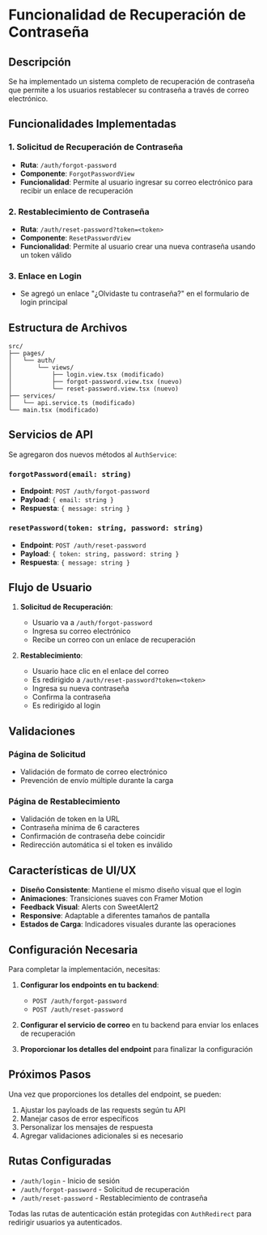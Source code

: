 # Funcionalidad de Recuperación de Contraseña

## Descripción

Se ha implementado un sistema completo de recuperación de contraseña que permite a los usuarios restablecer su contraseña a través de correo electrónico.

## Funcionalidades Implementadas

### 1. Solicitud de Recuperación de Contraseña

- **Ruta**: `/auth/forgot-password`
- **Componente**: `ForgotPasswordView`
- **Funcionalidad**: Permite al usuario ingresar su correo electrónico para recibir un enlace de recuperación

### 2. Restablecimiento de Contraseña

- **Ruta**: `/auth/reset-password?token=<token>`
- **Componente**: `ResetPasswordView`
- **Funcionalidad**: Permite al usuario crear una nueva contraseña usando un token válido

### 3. Enlace en Login

- Se agregó un enlace "¿Olvidaste tu contraseña?" en el formulario de login principal

## Estructura de Archivos

```
src/
├── pages/
│   └── auth/
│       └── views/
│           ├── login.view.tsx (modificado)
│           ├── forgot-password.view.tsx (nuevo)
│           └── reset-password.view.tsx (nuevo)
├── services/
│   └── api.service.ts (modificado)
└── main.tsx (modificado)
```

## Servicios de API

Se agregaron dos nuevos métodos al `AuthService`:

### `forgotPassword(email: string)`

- **Endpoint**: `POST /auth/forgot-password`
- **Payload**: `{ email: string }`
- **Respuesta**: `{ message: string }`

### `resetPassword(token: string, password: string)`

- **Endpoint**: `POST /auth/reset-password`
- **Payload**: `{ token: string, password: string }`
- **Respuesta**: `{ message: string }`

## Flujo de Usuario

1. **Solicitud de Recuperación**:

   - Usuario va a `/auth/forgot-password`
   - Ingresa su correo electrónico
   - Recibe un correo con un enlace de recuperación

2. **Restablecimiento**:
   - Usuario hace clic en el enlace del correo
   - Es redirigido a `/auth/reset-password?token=<token>`
   - Ingresa su nueva contraseña
   - Confirma la contraseña
   - Es redirigido al login

## Validaciones

### Página de Solicitud

- Validación de formato de correo electrónico
- Prevención de envío múltiple durante la carga

### Página de Restablecimiento

- Validación de token en la URL
- Contraseña mínima de 6 caracteres
- Confirmación de contraseña debe coincidir
- Redirección automática si el token es inválido

## Características de UI/UX

- **Diseño Consistente**: Mantiene el mismo diseño visual que el login
- **Animaciones**: Transiciones suaves con Framer Motion
- **Feedback Visual**: Alerts con SweetAlert2
- **Responsive**: Adaptable a diferentes tamaños de pantalla
- **Estados de Carga**: Indicadores visuales durante las operaciones

## Configuración Necesaria

Para completar la implementación, necesitas:

1. **Configurar los endpoints en tu backend**:

   - `POST /auth/forgot-password`
   - `POST /auth/reset-password`

2. **Configurar el servicio de correo** en tu backend para enviar los enlaces de recuperación

3. **Proporcionar los detalles del endpoint** para finalizar la configuración

## Próximos Pasos

Una vez que proporciones los detalles del endpoint, se pueden:

1. Ajustar los payloads de las requests según tu API
2. Manejar casos de error específicos
3. Personalizar los mensajes de respuesta
4. Agregar validaciones adicionales si es necesario

## Rutas Configuradas

- `/auth/login` - Inicio de sesión
- `/auth/forgot-password` - Solicitud de recuperación
- `/auth/reset-password` - Restablecimiento de contraseña

Todas las rutas de autenticación están protegidas con `AuthRedirect` para redirigir usuarios ya autenticados.
